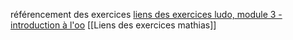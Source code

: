 référencement des exercices
[liens des exercices ludo, module 3 - introduction à l'oo](https://1drv.ms/f/s!AoANnnRJuCS4iJAlbETbdtVJ6xtfZQ?e=VZFiH7)
[[Liens des exercices mathias]]

